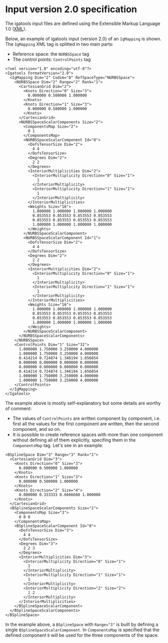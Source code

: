 # Input version 2.0 specification #

The igatools input files are defined using the Extensible Markup Language 1.0 ([XML](http://www.w3.org/TR/REC-xml/,)).

Below, an example of igatools input (version 2.0) of an `IgMapping` is shown. The `IgMapping` XML tag is splitted in two main parts:
  * Reference space: the `NURBSSpace` tag
  * The control points: `ControlPoints` tag


```
<?xml version="1.0" encoding="utf-8"?>
<Igatools FormatVersion="2.0">
  <IgMapping Dim="2" Codim="0" RefSpaceType="NURBSSpace">
    <NURBSSpace Dim="2" Range="2" Rank="1">
      <CartesianGrid Dim="2">
        <Knots Direction="0" Size="3">
          0.000000 0.500000 1.000000
        </Knots>
        <Knots Direction="1" Size="3">
          0.000000 0.500000 1.000000
        </Knots>
      </CartesianGrid>
      <NURBSSpaceScalarComponents Size="2">
        <ComponentsMap Size="2">
          0 1
        </ComponentsMap>
        <NURBSSpaceScalarComponent Id="0">
          <DofsTensorSize Dim="2">
            4 4
          </DofsTensorSize>
          <Degrees Dim="2">
            2 2
          </Degrees>
          <InteriorMultiplicities Dim="2">
            <InteriorMultiplicity Direction="0" Size="1">
              1
            </InteriorMultiplicity>
            <InteriorMultiplicity Direction="1" Size="1">
              1
            </InteriorMultiplicity>
          </InteriorMultiplicities>
          <Weights Size="16">
            1.000000 1.000000 1.000000 1.000000
            0.853553 0.853553 0.853553 0.853553
            0.853553 0.853553 0.853553 0.853553
            1.000000 1.000000 1.000000 1.000000
          </Weights>
        </NURBSSpaceScalarComponent>
        <NURBSSpaceScalarComponent Id="1">
          <DofsTensorSize Dim="2">
            4 4
          </DofsTensorSize>
          <Degrees Dim="2">
            2 2
          </Degrees>
          <InteriorMultiplicities Dim="2">
            <InteriorMultiplicity Direction="0" Size="1">
              1
            </InteriorMultiplicity>
            <InteriorMultiplicity Direction="1" Size="1">
              1
            </InteriorMultiplicity>
          </InteriorMultiplicities>
          <Weights Size="16">
            1.000000 1.000000 1.000000 1.000000
            0.853553 0.853553 0.853553 0.853553
            0.853553 0.853553 0.853553 0.853553
            1.000000 1.000000 1.000000 1.000000
          </Weights>
        </NURBSSpaceScalarComponent>
      </NURBSSpaceScalarComponents>
    </NURBSSpace>
    <ControlPoints Dim="1" Size="32">
      1.000000 1.750000 3.250000 4.000000
      1.000000 1.750000 3.250000 4.000000
      0.414214 0.724874 1.346194 1.656854
      0.000000 0.000000 0.000000 0.000000
      0.000000 0.000000 0.000000 0.000000
      0.414214 0.724874 1.346194 1.656854
      1.000000 1.750000 3.250000 4.000000
      1.000000 1.750000 3.250000 4.000000
    </ControlPoints>
  </IgMapping>
</Igatools>
```

The example above is mostly self-explanatory but some details are
worthy of comment:

  * The values of `ControlPoints` are written component by component, i.e. first all the values for the first component are written, then the second component, and so on.
  * It is possible to create reference spaces with more than one component without defining all of them explicitly, specifing them in the `ComponentsMap` tag. Let's see in an example:
```
<BSplineSpace Dim="3" Range="3" Rank="1">
  <CartesianGrid Dim="3">
    <Knots Direction="0" Size="3">
      0.000000 0.500000 1.000000
    </Knots>
    <Knots Direction="1" Size="3">
      0.000000 0.500000 1.000000
    </Knots>
    <Knots Direction="2" Size="4">
      0.000000 0.333333 0.6666660 1.000000
    </Knots>
  </CartesianGrid>
  <BSplineSpaceScalarComponents Size="1">
    <ComponentsMap Size="3">
      0 0 0
    </ComponentsMap>
    <BSplineSpaceScalarComponent Id="0">
      <DofsTensorSize Dim="3">
        4 4
      </DofsTensorSize>
      <Degrees Dim="3">
        2 2 3
      </Degrees>
      <InteriorMultiplicities Dim="3">
        <InteriorMultiplicity Direction="0" Size="1">
          1
        </InteriorMultiplicity>
        <InteriorMultiplicity Direction="1" Size="1">
          1
        </InteriorMultiplicity>
        <InteriorMultiplicity Direction="2" Size="2">
          1 2
        </InteriorMultiplicity>
      </InteriorMultiplicities>
    </BSplineSpaceScalarComponent>
  </BSplineSpaceScalarComponents>
</BSplineSpace>
```

In the example above, a `BSplineSpace` with `Range="3"` is built
by defining a single `BSplineSpaceScalarComponent`.
In `ComponentsMap` is specified that the defined component `0` will be used for the three components of the space.